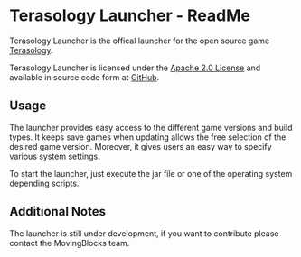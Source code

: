Terasology Launcher - ReadMe
============================

Terasology Launcher is the offical launcher for the open source game [Terasology](https://github.com/MovingBlocks/Terasology).

Terasology Launcher is licensed under the [Apache 2.0 License](http://www.apache.org/licenses/LICENSE-2.0.html) and available in source
code form at [GitHub](https://github.com/MovingBlocks/TerasologyLauncher).

Usage
-----
The launcher provides easy access to the different game versions and build types. It keeps save games when updating allows the free
selection of the desired game version. Moreover, it gives users an easy way to specify various system settings.

To start the launcher, just execute the jar file or one of the operating system depending scripts.

Additional Notes
----------------
The launcher is still under development, if you want to contribute please contact the MovingBlocks team.
